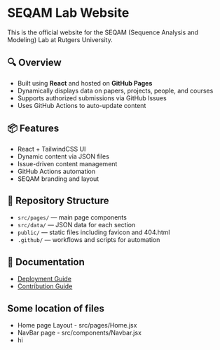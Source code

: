 # SEQAM Lab Website

This is the official website for the SEQAM (Sequence Analysis and Modeling) Lab at Rutgers University.

## 🔍 Overview
- Built using **React** and hosted on **GitHub Pages**
- Dynamically displays data on papers, projects, people, and courses
- Supports authorized submissions via GitHub Issues
- Uses GitHub Actions to auto-update content

## 📦 Features
- React + TailwindCSS UI
- Dynamic content via JSON files
- Issue-driven content management
- GitHub Actions automation
- SEQAM branding and layout

## 📂 Repository Structure
- `src/pages/` — main page components
- `src/data/` — JSON data for each section
- `public/` — static files including favicon and 404.html
- `.github/` — workflows and scripts for automation

## 📄 Documentation
- [Deployment Guide](DEPLOYMENT.md)
- [Contribution Guide](CONTRIBUTING.md)

## Some location of files
- Home page Layout - src/pages/Home.jsx
- NavBar page - src/components/Navbar.jsx
- hi
